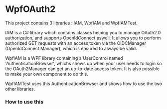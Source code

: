 # WpfOAuth2

This project contains 3 libraries : IAM, WpfIAM and WpfIAMTest.

IAM is a C# library which contains classes helping you to manage OAuth2.0 authorization, and supports OpenIdConnect aswell.
It allows you to perform authorized GET requests with an access token via the OIDCManager (OpenIdConnect Manager), which is ensured to always be valid.

WpfIAM is a WPF library containing a UserControl named 'AuthenticationBrowser', whichs shows up when your user needs to login so the OAuth2Manager can get an up-to-date access token. It is also possible to make your own component to do this.

WpfIAMTest uses this AuthenticationBrowser and shows how to use the two other libraries.

### How to use this
